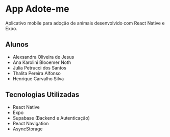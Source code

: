 # App Adote-me

Aplicativo mobile para adoção de animais desenvolvido com React Native e Expo.

## Alunos
- Alexsandra Oliveira de Jesus
- Ana Karolini Blooemer Noth
- Julia Petrucci dos Santos
- Thalita Pereira Alfonso
- Henrique Carvalho Silva



## Tecnologias Utilizadas

- React Native
- Expo
- Supabase (Backend e Autenticação)
- React Navigation
- AsyncStorage

